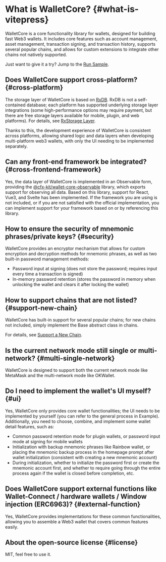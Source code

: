 # What is WalletCore? {#what-is-vitepress}

WalletCore is a core functionality library for wallets, designed for building fast Web3 wallets. It includes core features such as account management, asset management, transaction signing, and transaction history, supports several popular chains, and allows for custom extensions to integrate other chains not natively supported.

Just want to give it a try? Jump to the [Run Sample](./getting-started).


## Does WalletCore support cross-platform? {#cross-platform}

The storage layer of WalletCore is based on [RxDB](https://rxdb.info/). RxDB is not a self-contained database; each platform has supported underlying storage layer integrations (some high-performance options may require payment, but there are free storage layers available for mobile, plugin, and web platforms). For details, see [RxStorage Layer](https://rxdb.info/rx-storage.html).

Thanks to this, the development experience of WalletCore is consistent across platforms, allowing shared logic and data layers when developing multi-platform web3 wallets, with only the UI needing to be implemented separately.


## Can any front-end framework be integrated? {#cross-frontend-framework}

Yes, the data layer of WalletCore is implemented in an Observable form, providing the [@cfx-kit/wallet-core-observable]() library, which exports support for observing all data. Based on this library, support for React, Vue3, and Svelte has been implemented. If the framework you are using is not included, or if you are not satisfied with the official implementation, you can implement support for your framework based on or by referencing this library.


## How to ensure the security of mnemonic phrases/private keys? {#security}

WalletCore provides an encryptor mechanism that allows for custom encryption and decryption methods for mnemonic phrases, as well as two built-in password management methods:

- Password input at signing (does not store the password; requires input every time a transaction is signed)
- In-memory password retention (stores the password in memory when unlocking the wallet and clears it after locking the wallet)


## How to support chains that are not listed? {#support-new-chain}

WalletCore has built-in support for several popular chains; for new chains not included, simply implement the Base abstract class in chains.

For details, see [Support a New Chain](../extend).

## Is the current network mode still single or multi-network? {#multi-single-network}

WalletCore is designed to support both the current network mode like MetaMask and the multi-network mode like OKWallet.

## Do I need to implement the wallet's UI myself? {#ui}

Yes, WalletCore only provides core wallet functionalities; the UI needs to be implemented by yourself (you can refer to the general process in Example). Additionally, you need to choose, combine, and implement some wallet detail features, such as:
- Common password retention mode for plugin wallets, or password input mode at signing for mobile wallets
- Initialization with backup mnemonic phrases like Rainbow wallet, or placing the mnemonic backup process in the homepage prompt after wallet initialization (consistent with creating a new mnemonic account)
- During initialization, whether to initialize the password first or create the mnemonic account first, and whether to require going through the entire process again if the wallet is closed before completion, etc.


## Does WalletCore support external functions like Wallet-Connect / hardware wallets / Window injection (ERC6963)? {#external-function}

Yes, WalletCore provides implementations for these common functionalities, allowing you to assemble a Web3 wallet that covers common features easily.


## About the open-source license {#license}

MIT, feel free to use it.
